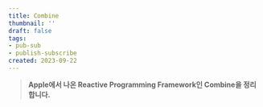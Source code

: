 ```yaml
---
title: Combine
thumbnail: ''
draft: false
tags:
- pub-sub
- publish-subscribe
created: 2023-09-22
---
```



 > 
 > **Apple에서 나온 Reactive Programming Framework인 Combine을 정리합니다.**
